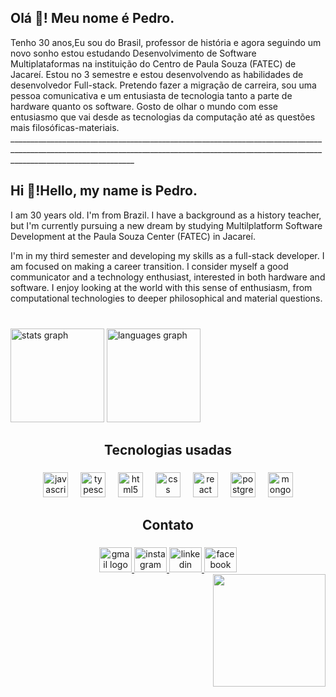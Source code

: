 <h2 align="left">Olá 👋! Meu nome é Pedro.</h2>
Tenho 30 anos,Eu sou do Brasil, professor de história e agora seguindo um novo sonho estou estudando Desenvolvimento de Software Multiplataformas na instituição do Centro de Paula Souza (FATEC) de Jacareí. Estou no 3 semestre e estou desenvolvendo as habilidades de desenvolvedor Full-stack. Pretendo fazer a migração de carreira, sou uma pessoa comunicativa e um entusiasta de tecnologia tanto a parte de hardware quanto os software. Gosto de olhar o mundo com esse entusiasmo que vai desde as tecnologias da computação até as questões mais filosóficas-materiais. 
___________________________________________________________________________________________________________________________________________________________________________________________

<h2 align="left">Hi 👋!Hello, my name is Pedro.</h2>
I am 30 years old. I'm from Brazil. I have a background as a history teacher, but I'm currently pursuing a new dream by studying Multilplatform Software Development at the Paula Souza Center (FATEC) in Jacareí.

I'm in my third semester and developing my skills as a full-stack developer. I am focused on making a career transition. I consider myself a good communicator and a technology enthusiast, interested in both hardware and software. I enjoy looking at the world with this sense of enthusiasm, from computational technologies to deeper philosophical and material questions.
###

<br clear="both">

<div align="left">
  <img src="https://github-readme-stats.vercel.app/api?username=PeedroPrado&hide_title=false&hide_rank=false&show_icons=true&include_all_commits=true&count_private=true&disable_animations=false&theme=codeSTACKr&locale=pt-br&hide_border=false" height="150" alt="stats graph"  />
  <img src="https://github-readme-stats.vercel.app/api/top-langs?username=PeedroPrado&locale=pt-br&hide_title=false&layout=compact&card_width=320&langs_count=5&theme=codeSTACKr&hide_border=false" height="150" alt="languages graph"  />
</div>

###

<h2 align="center">Tecnologias usadas</h2>

###

<div align="center">
  <img src="https://cdn.jsdelivr.net/gh/devicons/devicon/icons/javascript/javascript-original.svg" height="40" alt="javascript logo"  />
  <img width="12" />
  <img src="https://cdn.jsdelivr.net/gh/devicons/devicon/icons/typescript/typescript-original.svg" height="40" alt="typescript logo"  />
  <img width="12" />
  <img src="https://cdn.jsdelivr.net/gh/devicons/devicon/icons/html5/html5-original.svg" height="40" alt="html5 logo"  />
  <img width="12" />
  <img src="https://cdn.jsdelivr.net/gh/devicons/devicon/icons/css3/css3-original.svg" height="40" alt="css logo"  />
  <img width="12" />
  <img src="https://cdn.jsdelivr.net/gh/devicons/devicon/icons/react/react-original.svg" height="40" alt="react logo"  />
  <img width="12" />
  <img src="https://cdn.jsdelivr.net/gh/devicons/devicon/icons/postgresql/postgresql-original.svg" height="40" alt="postgresql logo"  />
  <img width="12" />
  <img src="https://cdn.jsdelivr.net/gh/devicons/devicon/icons/mongodb/mongodb-original.svg" height="40" alt="mongodb logo"  />
</div>

###

<h2 align="center">Contato</h2>

###

<div align="center">
   <a href="mailto:pedrohenriquepradodenovaes@gmail.com" target="_blank">
    <img src="https://raw.githubusercontent.com/maurodesouza/profile-readme-generator/master/src/assets/icons/social/gmail/default.svg" width="52" height="40" alt="gmail logo"  />
  </a>
  <a href="https://www.instagram.com/oi.php/" target="_blank">
  <img src="https://raw.githubusercontent.com/maurodesouza/profile-readme-generator/master/src/assets/icons/social/instagram/default.svg" width="52" height="40" alt="instagram logo"  />
  </a>
   <a href="https://www.linkedin.com/in/pedro-henrique-prado-de-novaes-773432381/" target="_blank">
  <img src="https://raw.githubusercontent.com/maurodesouza/profile-readme-generator/master/src/assets/icons/social/linkedin/default.svg" width="52" height="40" alt="linkedin logo"  />
  </a>
  <a href="https://www.facebook.com/profile.php?id=100014443869835&sk=about" target="_blank">
  <img src="https://raw.githubusercontent.com/maurodesouza/profile-readme-generator/master/src/assets/icons/social/facebook/default.svg" width="52" height="40" alt="facebook logo"  />
  </a>
</div>

<img align="right" height="180" src="https://media4.giphy.com/media/v1.Y2lkPTc5MGI3NjExdXJyaHBiYmJocGd4cG5rYnEwN2tqYjY5N3BhYXk0OWp0eGhkYW5qZSZlcD12MV9pbnRlcm5hbF9naWZfYnlfaWQmY3Q9Zw/nt6wf8jW00H8fuuVjc/giphy.gif" />


<br clear="both">

###

